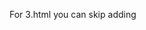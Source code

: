 For 3.html you can skip adding <link rel="preconnect" href="https://fonts.googleapis.com">
<link rel="preconnect" href="https://fonts.gstatic.com" crossorigin>
<link href="https://fonts.googleapis.com/css2?family=Comic+Neue:ital,wght@0,300;0,400;0,700;1,300;1,400;1,700&display=swap" rel="stylesheet">
